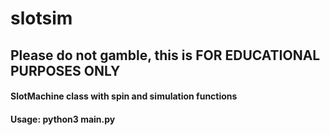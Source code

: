 # slotsim
## Please do not gamble, this is FOR EDUCATIONAL PURPOSES ONLY
#### SlotMachine class with spin and simulation functions
#### Usage: python3 main.py
